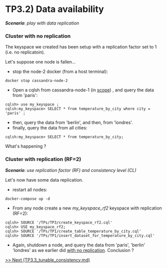 TP3.2) Data availability
========================

***Scenario***: *play with data replication*

### Cluster with no replication

The keyspace we created has been setup with a replication factor set to 1 (i.e. no replicatoin). 

Let's suppose one node is fallen...

* stop the node-2 docker (from a host terminal):
```
docker stop cassandra-node-2 
```
* Open a cqlsh from cassandra-node-1 (in [scope](http://localhost:4040)) , and query the data from 'paris': 
```
cqlsh> use my_keyspace ;
cqlsh:my_keyspace> SELECT * from temperature_by_city where city = 'paris' ;
```
* then,  query the data from 'berlin', and then, from 'londres'.
* finally, query the data from all cities:
```
cqlsh:my_keyspace> SELECT * from temperature_by_city;
```
What's happening ?

### Cluster with replication (RF=2)
***Scenario***: *use replication factor (RF) and consistency level (CL)*

Let's now have some data replication. 
* restart all nodes:
```
docker-compose up -d
```
* From any node create a new *my_keyspace_rf2* keyspace with replication (RF=2):
```
cqlsh> SOURCE '/TPs/TP3/create_keyspace_rf2.cql'
cqlsh> USE my_keyspace_rf2;
cqlsh> SOURCE '/TPs/TP1/create_table_temperature_by_city.cql'
cqlsh> SOURCE '/TPs/TP1/insert_dataset_for_temperature_by_city.cql'
```

* Again, shutdown a node, and query the data from 'paris', 'berlin' 'londres' as we earlier did [with no replication](#user-content-cluster-with-no-replication). Conclusion ?

[>> Next (TP3.3_tunable_consistency.md)](TP3.3_tunable_consistency.md)
